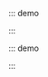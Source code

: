 ::: demo

<template>
  <lay-slider v-model="value1"></lay-slider>
</template>

<script>
import { ref } from 'vue'

export default {
  setup() {
    const value1 = ref(50)
    return {
      value1
    }
  }
}
</script>

:::

::: demo

<template>
  <lay-slider v-model="value2" :vertical="vertical"></lay-slider>
</template>

<script>
import { ref } from 'vue'

export default {
  setup() {

    const vertical = ref(true)
    const value2 = ref(10)

    return {
        vertical,
        value2
    }
  }
}
</script>

:::